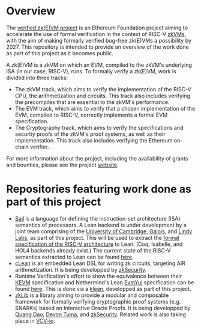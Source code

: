 # Overview
The [verified zk(E)VM project](https://verified-zkevm.org/) is an Ethereum Foundation project aiming to accelerate the use of formal verification in the context of RISC-V [zkVMs](https://github.com/rkdud007/awesome-zkvm), with the aim of making formally verified bug-free zk(E)VMs a possibility by 2027. This repository is intended to provide an overview of the work done as part of this project as it becomes public.

A zk(E)VM is a zkVM on which an EVM, compiled to the zkVM's underlying ISA (in our case, RISC-V), runs. To formally verify a zk(E)VM, work is divided into three tracks:
- The zkVM track, which aims to verify the implementation of the RISC-V CPU, the arithmetization and circuits. This track also includes verifying the precompiles that are essential to the zkVM's performance.
- The EVM track, which aims to verify that a chosen implementation of the EVM, compiled to RISC-V, correctly implements a formal EVM specification.
- The Cryptography track, which aims to verify the specifications and security proofs of the zkVM's proof systems, as well as their implementation. This track also includes verifying the Ethereum on-chain verifier.

For more information about the project, including the availability of grants and bounties, please see the project [website](https://verified-zkevm.org/).

# Repositories featuring work done as part of this project
- [Sail](https://github.com/rems-project/sail) is a language for defining the instruction-set architecture (ISA) semantics of processors. A Lean backend is under development by a joint team comprising of the [University of Cambridge](https://www.cst.cam.ac.uk/), [Galois](https://www.galois.com/), and [Lindy Labs](https://lindylabs.net/), as part of this project. This will be used to extract the [formal specification of the RISC-V architecture](https://github.com/riscv/sail-riscv) to Lean. (Coq, Isabelle, and HOL4 backends already exist.) The current state of the RISC-V semantics extracted to Lean can be found [here](https://github.com/opencompl/sail-riscv-lean/).
- [cLean](https://github.com/Verified-zkEVM/clean) is an embedded Lean DSL for writing zk circuits, targeting AIR arithmetization. It is being developped by [zkSecurity](https://zksecurity.xyz/).
- Runtime Verification's effort to show the equivalence between their [KEVM](https://github.com/runtimeverification/evm-semantics) specification and Nethermind's Lean [EvmYul](https://github.com/nethermindEth/EVMYulLean/) specification can be found [here](https://github.com/runtimeverification/evm-equivalence/). This is done via a [klean](https://github.com/runtimeverification/k/tree/master/pyk/src/pyk/klean), developped as part of this project.
- [zkLib](https://github.com/Verified-zkEVM/ZKLib) is a library aiming to provide a modular and composable framework for formally verifying cryptographic proof systems (e.g. SNARKs) based on Interactive Oracle Proofs. It is being developped by [Quang Dao](https://github.com/quangvdao), [Devon Tuma](https://github.com/dtumad), and [zkSecurity](https://zksecurity.xyz/). Related work is also taking place in [VCV-io](https://github.com/dtumad/VCV-io).
